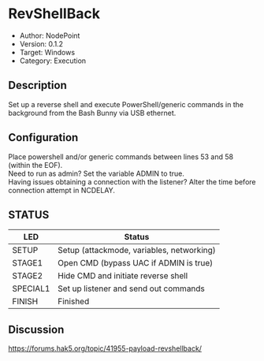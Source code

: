 # RevShellBack

- Author: NodePoint
- Version: 0.1.2
- Target: Windows
- Category: Execution

## Description

Set up a reverse shell and execute PowerShell/generic commands in the background from the Bash Bunny via USB ethernet.

## Configuration

Place powershell and/or generic commands between lines 53 and 58 (within the EOF).
<br>
Need to run as admin? Set the variable ADMIN to true.
<br>
Having issues obtaining a connection with the listener? Alter the time before connection attempt in NCDELAY.

## STATUS

| LED      | Status                                    |
| -------- | ----------------------------------------- |
| SETUP    | Setup (attackmode, variables, networking) |
| STAGE1   | Open CMD (bypass UAC if ADMIN is true)    |
| STAGE2   | Hide CMD and initiate reverse shell       |
| SPECIAL1 | Set up listener and send out commands     |
| FINISH   | Finished                                  |

## Discussion

https://forums.hak5.org/topic/41955-payload-revshellback/
